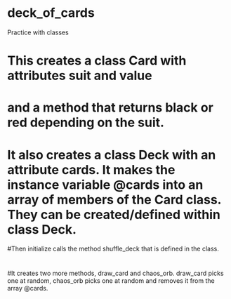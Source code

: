 deck_of_cards
=============

Practice with classes

# This creates a class Card with attributes suit and value
# and a method that returns black or red depending on the suit.
# 
# It also creates a class Deck with an attribute cards. It makes the instance variable @cards into an array of members of the Card class. They can be created/defined within class Deck.
#Then initialize calls the method shuffle_deck that is defined in the class.
#
#It creates two more methods, draw_card and chaos_orb. draw_card picks one at random, chaos_orb picks one at random and removes it from the array @cards.
#
